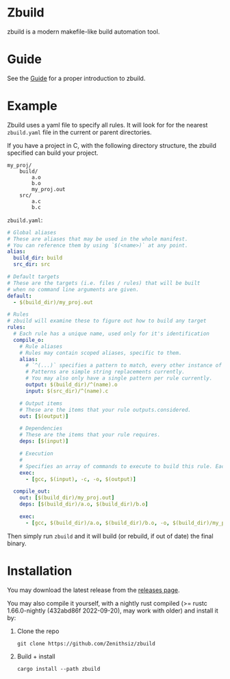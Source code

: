 # Zbuild

zbuild is a modern makefile-like build automation tool.

# Guide

See the [Guide](./GUIDE.md) for a proper introduction to zbuild.

# Example

Zbuild uses a yaml file to specify all rules. It will look for for the nearest `zbuild.yaml` file in the current or parent directories.

If you have a project in C, with the following directory structure, the zbuild specified can build your project.

```
my_proj/
	build/
		a.o
		b.o
		my_proj.out
	src/
		a.c
		b.c
```

`zbuild.yaml`:

```yaml
# Global aliases
# These are aliases that may be used in the whole manifest.
# You can reference them by using `$(<name>)` at any point.
alias:
  build_dir: build
  src_dir: src

# Default targets
# These are the targets (i.e. files / rules) that will be built
# when no command line arguments are given.
default:
  - $(build_dir)/my_proj.out

# Rules
# zbuild will examine these to figure out how to build any target
rules:
  # Each rule has a unique name, used only for it's identification
  compile_o:
    # Rule aliases
    # Rules may contain scoped aliases, specific to them.
    alias:
      # `^(...)` specifies a pattern to match, every other instance of it will be replaced in the rest of the rule.
      # Patterns are simple string replacements currently.
      # You may also only have a single pattern per rule currently.
      output: $(build_dir)/^(name).o
      input: $(src_dir)/^(name).c

    # Output items
    # These are the items that your rule outputs.considered.
    out: [$(output)]

    # Dependencies
    # These are the items that your rule requires.
    deps: [$(input)]

    # Execution
    #
    # Specifies an array of commands to execute to build this rule. Each command is an array of arguments. It will not be passed to a shell, but instead be executed as-is
    exec:
      - [gcc, $(input), -c, -o, $(output)]

  compile_out:
    out: [$(build_dir)/my_proj.out]
    deps: [$(build_dir)/a.o, $(build_dir)/b.o]

    exec:
      - [gcc, $(build_dir)/a.o, $(build_dir)/b.o, -o, $(build_dir)/my_proj.out]
```

Then simply run `zbuild` and it will build (or rebuild, if out of date) the final binary.

# Installation

You may download the latest release from the [releases page](https://github.com/Zenithsiz/zbuild/releases).

You may also compile it yourself, with a nightly rust compiled (>= rustc 1.66.0-nightly (432abd86f 2022-09-20), may work with older) and install it by:

1. Clone the repo

   `git clone https://github.com/Zenithsiz/zbuild`

2. Build + install

   `cargo install --path zbuild`
